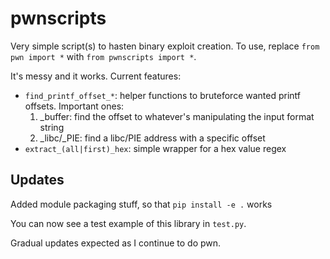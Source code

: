 # pwnscripts
Very simple script(s) to hasten binary exploit creation. To use, replace `from pwn import *` with `from pwnscripts import *`.

It's messy and it works. Current features:
  * `find_printf_offset_*`: helper functions to bruteforce wanted printf offsets. Important ones:
    1. _buffer: find the offset to whatever's manipulating the input format string
    2. _libc/_PIE: find a libc/PIE address with a specific offset
  * `extract_(all|first)_hex`: simple wrapper for a hex value regex

## Updates

Added module packaging stuff, so that `pip install -e .` works

You can now see a test example of this library in `test.py`.

Gradual updates expected as I continue to do pwn.

